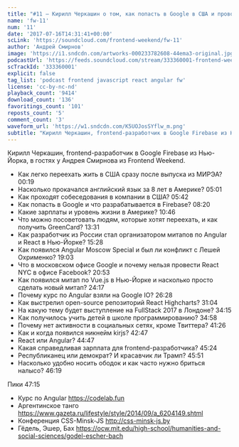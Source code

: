 ```yaml
---
title: "#11 – Кирилл Черкашин о том, как попасть в Google в США и проводить курсы по Angular"
name: 'fw-11'
num: '11'
date: '2017-07-16T14:31:41+00:00'
scLink: 'https://soundcloud.com/frontend-weekend/fw-11'
author: 'Андрей Смирнов'
image: 'https://i1.sndcdn.com/artworks-000233782608-44ema3-original.jpg'
podcastUrl: 'https://feeds.soundcloud.com/stream/333360001-frontend-weekend-fw-11.m4a'
scTrackId: '333360001'
explicit: false
tag_list: 'podcast frontend javascript react angular fw'
license: 'cc-by-nc-nd'
playback_count: '9414'
download_count: '136'
favoritings_count: '101'
reposts_count: '5'
comment_count: '3'
waveform_url: 'https://w1.sndcdn.com/K5UOJosSYflw_m.png'
subtitle: "Кирилл Черкашин, frontend-разработчик в Google Firebase из Нью-Йорка, в гостях у Андрея Смирнова из Frontend Weekend."
---
```

Кирилл Черкашин, frontend-разработчик в Google Firebase из Нью-Йорка, в гостях у Андрея Смирнова из Frontend Weekend.

- Как легко переехать жить в США сразу после выпуска из МИРЭА? <timecode sec="19">00:19</timecode>
- Насколько прокачался английский язык за 8 лет в Америке? <timecode sec="301">05:01</timecode>
- Как проходят собеседования в компании в США? <timecode sec="342">05:42</timecode>
- Как попасть в Google и что разрабатывается в Firebase? <timecode sec="500">08:20</timecode>
- Какие зарплаты и уровень жизни в Америке? <timecode sec="646">10:46</timecode>
- Что можно посоветовать людям, которые хотят переехать, и как получить GreenCard? <timecode sec="811">13:31</timecode>
- Как разработчик из России стал организатором митапов по Angular и React в Нью-Йорке? <timecode sec="928">15:28</timecode>
- Как появился Angular Moscow Special и был ли конфликт с Лешей Охрименко? <timecode sec="1143">19:03</timecode>
- Что в московском офисе Google и почему нельзя провести React NYC в офисе Facebook? <timecode sec="1253">20:53</timecode>
- Как появился митап по Vue.js в Нью-Йорке и насколько просто сделать новый митап? <timecode sec="1457">24:17</timecode>
- Почему курс по Angular взяли на Google IO? <timecode sec="1588">26:28</timecode>
- Как выстрелил open-source репозиторий React Highcharts? <timecode sec="1864">31:04</timecode>
- На какую тему будет выступление на FullStack 2017 в Лондоне? <timecode sec="2055">34:15</timecode>
- Как получилось учить детей в школе программированию? <timecode sec="2098">34:58</timecode>
- Почему нет активности в социальных сетях, кроме Твиттера? <timecode sec="2486">41:26</timecode>
- Как и когда появился никнейм kirjs? <timecode sec="2567">42:47</timecode>
- React или Angular? <timecode sec="2687">44:47</timecode>
- Какая справедливая зарплата для frontend-разработчика? <timecode sec="2724">45:24</timecode>
- Республиканец или демократ? И красавчик ли Трамп? <timecode sec="2751">45:51</timecode>
- Насколько удобно носить ободок и как часто нужно бриться налысо? <timecode sec="2779">46:19</timecode>

Пики <timecode sec="2835">47:15</timecode>
- Курс по Angular https://codelab.fun
- Аргентинское танго https://www.gazeta.ru/lifestyle/style/2014/09/a_6204149.shtml
- Конференция CSS-Minsk-JS http://css-minsk-js.by
- Гёдель, Эшер, Бах https://ocw.mit.edu/high-school/humanities-and-social-sciences/godel-escher-bach